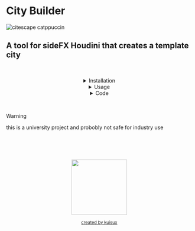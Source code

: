 
# City Builder



<!-- Image -->

![citescape catppuccin](https://github.com/JoeHarper-tech/VFX-6102-citybuilder/blob/main/pictures/cat_evening-sky.png?raw=true)

<!-- Title -->

## A tool for sideFX Houdini that creates a template city
&nbsp; <br>



<!-- Installation -->
<details align="center">
 <summary>Installation</summary>
    
 <p align="left">
  
 &nbsp; 
 ### Step one
 <img src="https://github.com/kuisux/VFX-6102-citybuilder/blob/main/pictures/installation/tut01.png?raw=true" width="500">\
 right click in the toolbar and click new tool <br>
 &nbsp; 
 ## 

 ### Step two
 <img src="https://github.com/kuisux/VFX-6102-citybuilder/blob/main/pictures/installation/step02.png?raw=true" width="500">\
 Fill in the Name and Label of the tool, add an icon aswell if you want :D <br>
 &nbsp; 
 ##
 
 ### Step three
 <img src="https://github.com/kuisux/VFX-6102-citybuilder/blob/main/pictures/installation/step03.png?raw=true" width="500">\
 Press the script tab, then paste the script into the box <br>
 &nbsp; 
 ##


 ### Step four
 <img src="https://github.com/kuisux/VFX-6102-citybuilder/blob/main/pictures/installation/step04.png?raw=true" width="500">\
 Press the accpet button <br>
 &nbsp; 
 ##

</p>
</details>

<!-- Usage -->
<details align="center">
<summary>Usage</summary>
</details>

<!-- Code -->
<details align="center">
<summary>Code</summary>
    
```python
from PySide2 import QtCore
from PySide2 import QtWidgets
import hou
import json
import os
import random


class cityBuilder(QtWidgets.QWidget):
    def __init__(self, parent=None):

#------------------------------------------------------------------------------------------------------------------
# Creating the Vertical Layout

        QtWidgets.QWidget.__init__(self, parent)
        self.setWindowTitle('City Builder')
        self.vBox = QtWidgets.QVBoxLayout()

#------------------------------------------------------------------------------------------------------------------
# Creating the widgets in the UI starting with Building Density

# Label
        hboxBuildingDensity = QtWidgets.QHBoxLayout()
        self.labelBuildingDensity = QtWidgets.QLabel(
            'How many buildings would you like'
            )
        self.labelBuildingDensity.setMinimumWidth(175)
        hboxBuildingDensity.addWidget(self.labelBuildingDensity)

# Text box

        self.textInputBuildingDensity = QtWidgets.QLineEdit(self)
        self.textInputBuildingDensity.setMinimumWidth(175)
        hboxBuildingDensity.addWidget(self.textInputBuildingDensity)
        self.vBox.addLayout(hboxBuildingDensity)

#------------------------------------------------------------------------------------------------------------------
# Max Floors

# Label
        hboxMaxFloors = QtWidgets.QHBoxLayout()
        self.labelMaxFloors = QtWidgets.QLabel(
            'whats the maximum ammount of floors for a building'
            )
        self.labelMaxFloors.setMinimumWidth(175)
        hboxMaxFloors.addWidget(self.labelMaxFloors)

# Text Box

        self.textInputMaxFloors = QtWidgets.QLineEdit(self)
        self.textInputMaxFloors.setMinimumWidth(175)
        hboxMaxFloors.addWidget(self.textInputMaxFloors)
        self.vBox.addLayout(hboxMaxFloors)

#------------------------------------------------------------------------------------------------------------------
# Min Floors

# Label
        hboxMinFloors = QtWidgets.QHBoxLayout()
        self.labelMinFloors = QtWidgets.QLabel(
            'what are the minimum ammount of floors for a building'
            )
        self.labelMinFloors.setMinimumWidth(175)
        hboxMinFloors.addWidget(self.labelMinFloors)

# Text Box

        self.TextInputMinFloors = QtWidgets.QLineEdit(self)
        self.TextInputMinFloors.setMinimumWidth(175)
        hboxMinFloors.addWidget(self.TextInputMinFloors)
        self.vBox.addLayout(hboxMinFloors)

#------------------------------------------------------------------------------------------------------------------
# Location

# Label
        hboxLocation = QtWidgets.QHBoxLayout()
        self.LabelLocation = QtWidgets.QLabel(
            'where would you like to placce the city'
            )
        self.LabelLocation.setMinimumWidth(175)
        hboxLocation.addWidget(self.LabelLocation)

# X location
        self.textInputLocationX = QtWidgets.QLineEdit(self)
        self.textInputLocationX.setMinimumWidth(50)

# Y Location
        self.textInputLocationY = QtWidgets.QLineEdit(self)
        self.textInputLocationY.setMinimumWidth(50)

# Z Location
        self.textInputLocationZ = QtWidgets.QLineEdit(self)
        self.textInputLocationZ.setMinimumWidth(50)
        
        hboxLocation.addWidget(self.textInputLocationX)
        hboxLocation.addWidget(self.textInputLocationY)
        hboxLocation.addWidget(self.textInputLocationZ)
        self.vBox.addLayout(hboxLocation)

#------------------------------------------------------------------------------------------------------------------
# Snap to ground
        '''
# Label
        
        hboxSnap = QtWidgets.QHBoxLayout()
        self.LabelSnap = QtWidgets.QLabel(
            'snap to ground?'
            )
        self.LabelSnap.setMinimumWidth(25)
        hboxSnap.addWidget(self.LabelSnap)

#check box
        self.checkBoxSnap = QtWidgets.QCheckBox()
        self.checkBoxSnap.setMinimumWidth(25)
        hboxSnap.addWidget(self.checkBoxSnap)
        self.vBox.addLayout(hboxSnap)     
        '''   

#label
        hboxSnapMenu = QtWidgets.QHBoxLayout()
        self.ddlLabel = QtWidgets.QLabel(
            'object to snap to'
        )
        self.ddlLabel.setMinimumWidth(175)
        hboxSnapMenu.addWidget(self.ddlLabel)
        
#drop down
        self.DdlSnap = QtWidgets.QComboBox()
        self.DdlSnap.addItem('None')
        self.DdlSnap.addItem('One')
        self.DdlSnap.addItem('two')
        self.DdlSnap.setMinimumWidth(175)
        hboxSnapMenu.addWidget(self.DdlSnap)
        self.vBox.addLayout(hboxSnapMenu)


        def ddlCheckBox(self, toggle):
            if toggle == QtCore.Qt.Checked:
                self.DdlSnap.setDisabled(False)
            else:
                self.DdlSnap.setDisabled(True)
#------------------------------------------------------------------------------------------------------------------
#Presets

#buttons
        hboxPresets = QtWidgets.QHBoxLayout()
        self.loadPreset = QtWidgets.QPushButton('Load Preset', self)
        self.savePreset = QtWidgets.QPushButton('Save Preset', self)
        hboxPresets.addWidget(self.loadPreset)
        hboxPresets.addWidget(self.savePreset)
        self.vBox.addLayout(hboxPresets)


        self.setLayout(self.vBox)

def onStateChanged(self):
        if self.checkBoxSnap.isChecked():
             self.DdlSnap.setItemDisabled(False)
        else:
                self.DdlSnap.setItemDisabled(True)
                
        # end def
def buildProject(self):
        print('hello world')
            
dialog = cityBuilder()
dialog.show()
```


</details>



<!-- Footer -->

 &nbsp; <br>
 
> [!WARNING]
> this is a university project and probobly not safe for industry use


<!-- Logo -->

 &nbsp; <br>
 &nbsp; <br>
 &nbsp; <br>
 
 <p style ="text-align:center">
<img src="https://github.com/kuisux/VFX-6102-citybuilder/blob/main/pictures/KuiLogo.png?raw=true" width="150"> <br>

<div style="text-align:center">
 
 <sub style ="text-align:center">[created by kuisux](https://www.google.com)</sub>
 
</div>

 </p>


